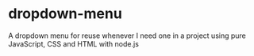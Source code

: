 # dropdown-menu
A dropdown menu for reuse whenever I need one in a project using pure JavaScript, CSS and HTML with node.js
